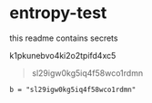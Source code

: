# entropy-test
this readme contains secrets

k1pkunebvo4ki2o2tpifd4xc5

> sl29igw0kg5iq4f58wco1rdmn

```b = "sl29igw0kg5iq4f58wco1rdmn"```
